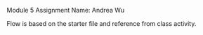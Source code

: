 Module 5 Assignment
Name: Andrea Wu

Flow is based on the starter file and reference from class activity.